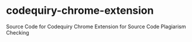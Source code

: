 # codequiry-chrome-extension
Source Code for Codequiry Chrome Extension for Source Code Plagiarism Checking
